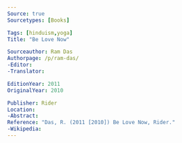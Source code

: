 ```yaml
---
Source: true
Sourcetypes: [Books]

Tags: [hinduism,yoga]
Title: "Be Love Now"

Sourceauthor: Ram Das
Authorpage: /p/ram-das/
-Editor:
-Translator:

EditionYear: 2011
OriginalYear: 2010

Publisher: Rider
Location: 
-Abstract:
Reference: "Das, R. (2011 [2010]) Be Love Now, Rider."
-Wikipedia:
---
```

